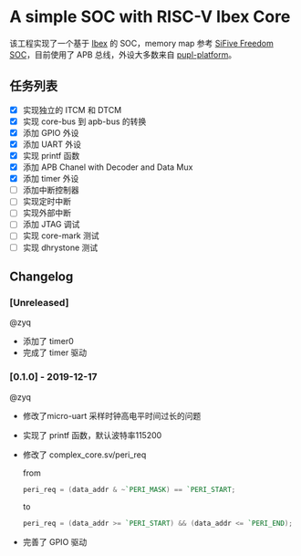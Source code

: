 # A simple SOC with RISC-V Ibex Core

该工程实现了一个基于 [Ibex](https://github.com/lowRISC/ibex) 的 SOC，memory map 参考 [SiFive Freedom SOC](https://github.com/sifive/freedom)，目前使用了 APB 总线，外设大多数来自 [pupl-platform](https://github.com/pulp-platform)。

## 任务列表

- [x] 实现独立的 ITCM 和 DTCM
- [x] 实现 core-bus 到 apb-bus 的转换
- [x] 添加 GPIO 外设
- [x] 添加 UART 外设
- [x] 实现 printf 函数
- [x] 添加 APB Chanel with Decoder and Data Mux
- [x] 添加 timer 外设
- [ ] 添加中断控制器
- [ ] 实现定时中断
- [ ] 实现外部中断
- [ ] 添加 JTAG 调试
- [ ] 实现 core-mark 测试
- [ ] 实现 dhrystone 测试

## Changelog

### [Unreleased]

@zyq

- 添加了 timer0
- 完成了 timer 驱动



### [0.1.0] - 2019-12-17

@zyq

- 修改了micro-uart 采样时钟高电平时间过长的问题

- 实现了 printf 函数，默认波特率115200

- 修改了 complex_core.sv/peri_req

  from

  ```verilog
  peri_req = (data_addr & ~`PERI_MASK) == `PERI_START;
  ```

  to

  ```verilog
  peri_req = (data_addr >= `PERI_START) && (data_addr <= `PERI_END);
  ```

- 完善了 GPIO 驱动



